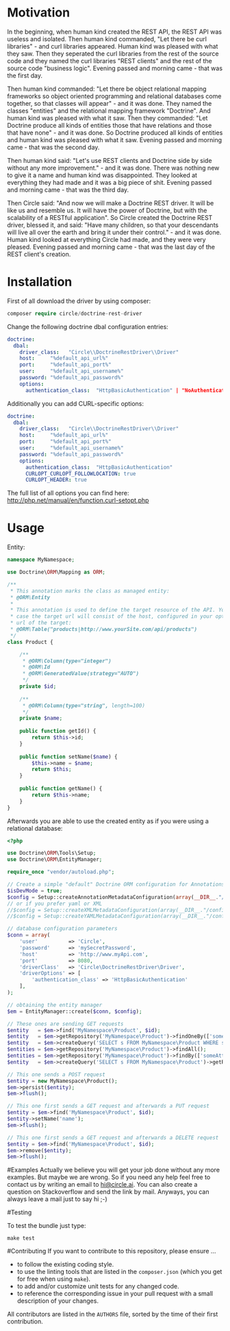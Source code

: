 # Motivation
In the beginning, when human kind created the REST API, the REST API was useless and isolated. Then human kind commanded,
"Let there be curl libraries" - and curl libraries appeared. Human kind was pleased with what they saw. Then they seperated the
curl libraries from the rest of the source code and they named the curl libraries "REST clients" and the rest of the source code
"business logic". Evening passed and morning came - that was the first day.

Then human kind commanded: "Let there be object relational mapping frameworks so object oriented programming and relational
databases come together, so that classes will appear" - and it was done. They named the classes "entities" and the relational mapping
framework "Doctrine". And human kind was pleased with what it saw. Then they commanded: "Let Doctrine produce all kinds of entities
those that have relations and those that have none" - and it was done. So Doctrine produced all kinds of entities and human kind
was pleased with what it saw. Evening passed and morning came - that was the second day.

Then human kind said: "Let's use REST clients and Doctrine side by side without any more improvement." - and it was done. There was
nothing new to give it a name and human kind was disappointed. They looked at everything they had made and it was a big piece of shit.
Evening passed and morning came - that was the third day.

Then Circle said: "And now we will make a Doctrine REST driver. It will be like us and resemble us. It will have the power of Doctrine,
but with the scalability of a RESTful application". So Circle created the Doctrine REST driver, blessed it, and said: "Have many children,
so that your descendants will live all over the earth and bring it under their control." - and it was done. Human kind looked at everything
Circle had made, and they were very pleased. Evening passed and morning came - that was the last day of the REST client's creation.

# Installation

First of all download the driver by using composer:

```php
composer require circle/doctrine-rest-driver
```

Change the following doctrine dbal configuration entries:

```yml
doctrine:
  dbal:
    driver_class:   "Circle\\DoctrineRestDriver\\Driver"
    host:     "%default_api_url%"
    port:     "%default_api_port%"
    user:     "%default_api_username%"
    password: "%default_api_password%"
    options:
      authentication_class:  "HttpBasicAuthentication" | "NoAuthentication" | "YourOwnNamespaceName"
```

Additionally you can add CURL-specific options:

```yml
doctrine:
  dbal:
    driver_class:   "Circle\\DoctrineRestDriver\\Driver"
    host:     "%default_api_url%"
    port:     "%default_api_port%"
    user:     "%default_api_username%"
    password: "%default_api_password%"
    options:
      authentication_class:  "HttpBasicAuthentication"
      CURLOPT_CURLOPT_FOLLOWLOCATION: true
      CURLOPT_HEADER: true
```

The full list of all options you can find here: http://php.net/manual/en/function.curl-setopt.php

# Usage
Entity:

```php
namespace MyNamespace;

use Doctrine\ORM\Mapping as ORM;

/**
 * This annotation marks the class as managed entity:
 * @ORM\Entity
 *
 * This annotation is used to define the target resource of the API. You can either use only a resource name in which 
 * case the target url will consist of the host, configured in your options and the given name or you can use the whole 
 * url of the target:
 * @ORM\Table("products|http://www.yourSite.com/api/products")
 */
class Product {

    /**
     * @ORM\Column(type="integer")
     * @ORM\Id
     * @ORM\GeneratedValue(strategy="AUTO")
     */
    private $id;
    
    /**
     * @ORM\Column(type="string", length=100)
     */
    private $name;
    
    public function getId() {
        return $this->id;
    }
    
    public function setName($name) {
        $this->name = $name;
        return $this;
    }
    
    public function getName() {
        return $this->name;
    }
}
```

Afterwards you are able to use the created entity as if you were using a relational database:

```php
<?php

use Doctrine\ORM\Tools\Setup;
use Doctrine\ORM\EntityManager;

require_once "vendor/autoload.php";

// Create a simple "default" Doctrine ORM configuration for Annotations
$isDevMode = true;
$config = Setup::createAnnotationMetadataConfiguration(array(__DIR__."/src"), $isDevMode);
// or if you prefer yaml or XML
//$config = Setup::createXMLMetadataConfiguration(array(__DIR__."/config/xml"), $isDevMode);
//$config = Setup::createYAMLMetadataConfiguration(array(__DIR__."/config/yaml"), $isDevMode);

// database configuration parameters
$conn = array(
    'user'          => 'Circle',
    'password'      => 'mySecretPassword',
    'host'          => 'http://www.myApi.com',
    'port'          => 8080,
    'driverClass'   => 'Circle\DoctrineRestDriver\Driver',
    'driverOptions' => [
        'authentication_class' => 'HttpBasicAuthentication'
    ],
);

// obtaining the entity manager
$em = EntityManager::create($conn, $config);

// These ones are sending GET requests
$entity   = $em->find('MyNamespace\Product', $id);
$entity   = $em->getRepository('MyNamespace\Product')->findOneBy(['someAttribute' => 'someValue']);
$entity   = $em->createQuery('SELECT s FROM MyNamespace\Product WHERE s.id=1')->getSingleResult();
$entities = $em->getRepository('MyNamespace\Product')->findAll();
$entities = $em->getRepository('MyNamespace\Product')->findBy(['someAttribute' => 'someValue']);
$entity   = $em->createQuery('SELECT s FROM MyNamespace\Product')->getResult();

// This one sends a POST request
$entity = new MyNamespace\Product();
$em->persist($entity);
$em->flush();

// This one first sends a GET request and afterwards a PUT request
$entity = $em->find('MyNamespace\Product', $id);
$entity->setName('name');
$em->flush();

// This one first sends a GET request and afterwards a DELETE request
$entity = $em->find('MyNamespace\Product', $id);
$em->remove($entity);
$em->flush();
```

#Examples
Actually we believe you will get your job done without any more examples. But maybe we are wrong. So if you need any help feel free to contact us by writing an email to hi@circle.ai. You can also create a question on Stackoverflow and send the link by mail. Anyways, you can always leave a mail just to say hi ;-)

#Testing

To test the bundle just type:

```
make test
```

#Contributing
If you want to contribute to this repository, please ensure ...
  - to follow the existing coding style.
  - to use the linting tools that are listed in the ```composer.json``` (which you get for free when using ```make```).
  - to add and/or customize unit tests for any changed code.
  - to reference the corresponding issue in your pull request with a small description of your changes.

All contributors are listed in the ```AUTHORS``` file, sorted by the time of their first contribution.
